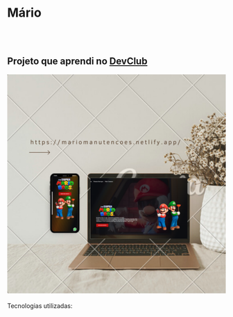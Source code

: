 <h1>Mário</h1>
<br>
<br>
<h2>Projeto que aprendi no <a href="https://rodolfomori.com.br/devclub">DevClub<a/> </h2>

<img src="https://raw.githubusercontent.com/DomingosRossi/Mario/3c02d7ff3ce7f7c6f0cb96bb49e330ca04243b86/img/ilustra%C3%A7%C3%A3o.png" />
<br>
<br>
Tecnologias utilizadas:
